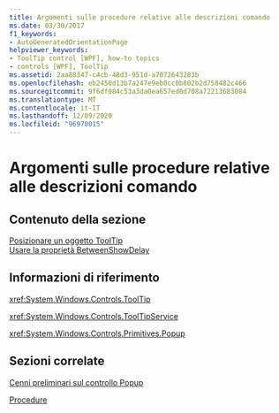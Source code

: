 ```yaml
---
title: Argomenti sulle procedure relative alle descrizioni comando
ms.date: 03/30/2017
f1_keywords:
- AutoGeneratedOrientationPage
helpviewer_keywords:
- ToolTip control [WPF], how-to topics
- controls [WPF], ToolTip
ms.assetid: 2aa88347-c4cb-48d3-951d-a7072643283b
ms.openlocfilehash: eb2450d13b7a247e9eb0cc0b802b2d758482c466
ms.sourcegitcommit: 9f6df084c53a3da0ea657ed0d708a72213683084
ms.translationtype: MT
ms.contentlocale: it-IT
ms.lasthandoff: 12/09/2020
ms.locfileid: "96970015"
---
```

# <a name="tooltip-how-to-topics"></a>Argomenti sulle procedure relative alle descrizioni comando
## <a name="in-this-section"></a>Contenuto della sezione  
 [Posizionare un oggetto ToolTip](how-to-position-a-tooltip.md)  
  [Usare la proprietà BetweenShowDelay](how-to-use-the-betweenshowdelay-property.md)  
  
## <a name="reference"></a>Informazioni di riferimento  
 <xref:System.Windows.Controls.ToolTip>  
  
 <xref:System.Windows.Controls.ToolTipService>  
  
 <xref:System.Windows.Controls.Primitives.Popup>  
  
## <a name="related-sections"></a>Sezioni correlate  
 [Cenni preliminari sul controllo Popup](popup-overview.md)  
  
 [Procedure](popup-how-to-topics.md)
